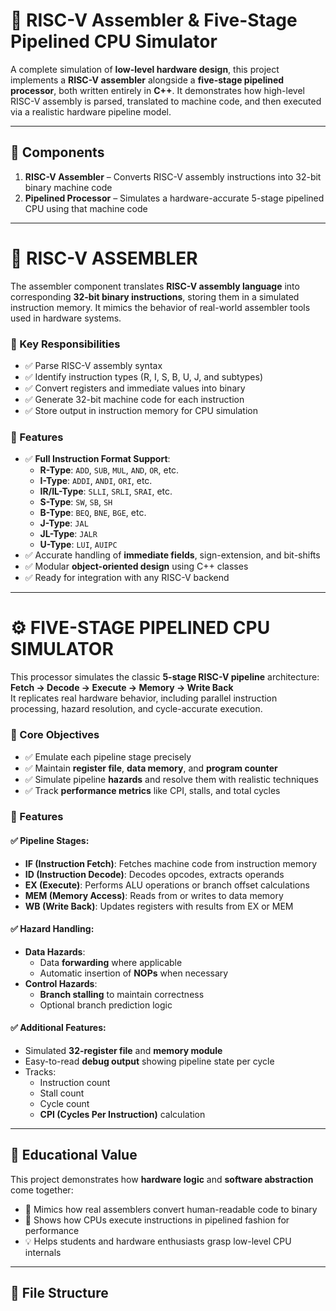 # 🚀 RISC-V Assembler & Five-Stage Pipelined CPU Simulator

A complete simulation of **low-level hardware design**, this project implements a **RISC-V assembler** alongside a **five-stage pipelined processor**, both written entirely in **C++**. It demonstrates how high-level RISC-V assembly is parsed, translated to machine code, and then executed via a realistic hardware pipeline model.

---

## 🧩 Components

1. **RISC-V Assembler** – Converts RISC-V assembly instructions into 32-bit binary machine code  
2. **Pipelined Processor** – Simulates a hardware-accurate 5-stage pipelined CPU using that machine code

---

# 🔧 RISC-V ASSEMBLER

The assembler component translates **RISC-V assembly language** into corresponding **32-bit binary instructions**, storing them in a simulated instruction memory. It mimics the behavior of real-world assembler tools used in hardware systems.

### 📝 Key Responsibilities

- ✅ Parse RISC-V assembly syntax  
- ✅ Identify instruction types (R, I, S, B, U, J, and subtypes)  
- ✅ Convert registers and immediate values into binary  
- ✅ Generate 32-bit machine code for each instruction  
- ✅ Store output in instruction memory for CPU simulation

### 🚀 Features

- ✅ **Full Instruction Format Support**:
  - **R-Type**: `ADD`, `SUB`, `MUL`, `AND`, `OR`, etc.
  - **I-Type**: `ADDI`, `ANDI`, `ORI`, etc.
  - **IR/IL-Type**: `SLLI`, `SRLI`, `SRAI`, etc.
  - **S-Type**: `SW`, `SB`, `SH`
  - **B-Type**: `BEQ`, `BNE`, `BGE`, etc.
  - **J-Type**: `JAL`
  - **JL-Type**: `JALR`
  - **U-Type**: `LUI`, `AUIPC`
- ✅ Accurate handling of **immediate fields**, sign-extension, and bit-shifts  
- ✅ Modular **object-oriented design** using C++ classes  
- ✅ Ready for integration with any RISC-V backend

---

# ⚙️ FIVE-STAGE PIPELINED CPU SIMULATOR

This processor simulates the classic **5-stage RISC-V pipeline** architecture:  
**Fetch → Decode → Execute → Memory → Write Back**  
It replicates real hardware behavior, including parallel instruction processing, hazard resolution, and cycle-accurate execution.

### 📝 Core Objectives

- ✅ Emulate each pipeline stage precisely  
- ✅ Maintain **register file**, **data memory**, and **program counter**  
- ✅ Simulate pipeline **hazards** and resolve them with realistic techniques  
- ✅ Track **performance metrics** like CPI, stalls, and total cycles

### 🚀 Features

#### ✅ Pipeline Stages:
- **IF (Instruction Fetch)**: Fetches machine code from instruction memory  
- **ID (Instruction Decode)**: Decodes opcodes, extracts operands  
- **EX (Execute)**: Performs ALU operations or branch offset calculations  
- **MEM (Memory Access)**: Reads from or writes to data memory  
- **WB (Write Back)**: Updates registers with results from EX or MEM  

#### ✅ Hazard Handling:
- **Data Hazards**:
  - Data **forwarding** where applicable  
  - Automatic insertion of **NOPs** when necessary  
- **Control Hazards**:
  - **Branch stalling** to maintain correctness  
  - Optional branch prediction logic

#### ✅ Additional Features:
- Simulated **32-register file** and **memory module**  
- Easy-to-read **debug output** showing pipeline state per cycle  
- Tracks:
  - Instruction count  
  - Stall count  
  - Cycle count  
  - **CPI (Cycles Per Instruction)** calculation  

---

## 🧠 Educational Value

This project demonstrates how **hardware logic** and **software abstraction** come together:

- 🔬 Mimics how real assemblers convert human-readable code to binary  
- 🧮 Shows how CPUs execute instructions in pipelined fashion for performance  
- 💡 Helps students and hardware enthusiasts grasp low-level CPU internals

---

## 📁 File Structure

